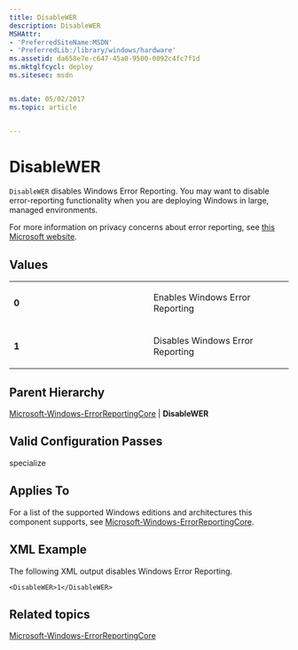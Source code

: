 ```yaml
---
title: DisableWER
description: DisableWER
MSHAttr:
- 'PreferredSiteName:MSDN'
- 'PreferredLib:/library/windows/hardware'
ms.assetid: da658e7e-c647-45a0-9500-0092c4fc7f1d
ms.mktglfcycl: deploy
ms.sitesec: msdn


ms.date: 05/02/2017
ms.topic: article


---
```


# DisableWER


`DisableWER` disables Windows Error Reporting. You may want to disable error-reporting functionality when you are deploying Windows in large, managed environments.

For more information on privacy concerns about error reporting, see [this Microsoft website](http://go.microsoft.com/fwlink/?linkid=50163).

## Values


<table>
<colgroup>
<col width="50%" />
<col width="50%" />
</colgroup>
<tbody>
<tr class="odd">
<td><p><strong>0</strong></p></td>
<td><p>Enables Windows Error Reporting</p></td>
</tr>
<tr class="even">
<td><p><strong>1</strong></p></td>
<td><p>Disables Windows Error Reporting</p></td>
</tr>
</tbody>
</table>

 

## Parent Hierarchy


[Microsoft-Windows-ErrorReportingCore](microsoft-windows-errorreportingcore.md) | **DisableWER**

## Valid Configuration Passes


specialize

## Applies To


For a list of the supported Windows editions and architectures this component supports, see [Microsoft-Windows-ErrorReportingCore](microsoft-windows-errorreportingcore.md).

## XML Example


The following XML output disables Windows Error Reporting.

```
<DisableWER>1</DisableWER>
```

## Related topics


[Microsoft-Windows-ErrorReportingCore](microsoft-windows-errorreportingcore.md)

 

 







